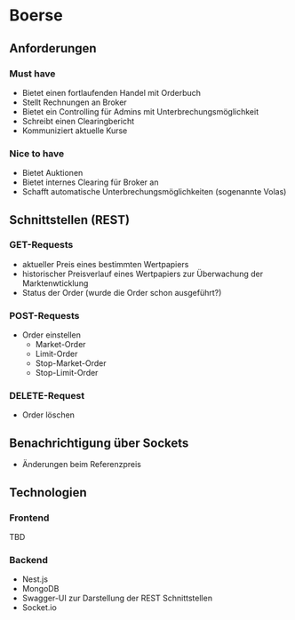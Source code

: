 # Boerse
## Anforderungen
### Must have
* Bietet einen fortlaufenden Handel mit Orderbuch
* Stellt Rechnungen an Broker
* Bietet ein Controlling für Admins mit Unterbrechungsmöglichkeit
* Schreibt einen Clearingbericht 
* Kommuniziert aktuelle Kurse

### Nice to have
* Bietet Auktionen 
* Bietet internes Clearing für Broker an
* Schafft automatische Unterbrechungsmöglichkeiten (sogenannte Volas)

## Schnittstellen (REST)
### GET-Requests
* aktueller Preis eines bestimmten Wertpapiers
* historischer Preisverlauf eines Wertpapiers zur Überwachung der Marktenwticklung
* Status der Order (wurde die Order schon ausgeführt?)

### POST-Requests
* Order einstellen
  * Market-Order
  * Limit-Order
  * Stop-Market-Order
  * Stop-Limit-Order

### DELETE-Request
* Order löschen

## Benachrichtigung über Sockets
* Änderungen beim Referenzpreis

## Technologien
### Frontend
TBD

### Backend
* Nest.js
* MongoDB
* Swagger-UI zur Darstellung der REST Schnittstellen
* Socket.io
